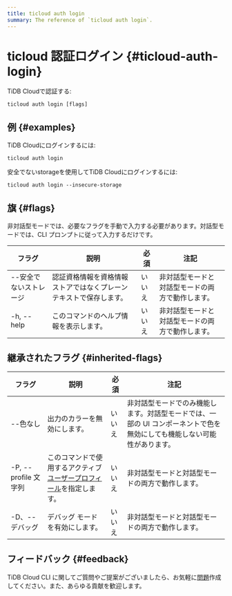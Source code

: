 ```yaml
---
title: ticloud auth login
summary: The reference of `ticloud auth login`.
---
```


# ticloud 認証ログイン {#ticloud-auth-login}

TiDB Cloudで認証する:

```shell
ticloud auth login [flags]
```

## 例 {#examples}

TiDB Cloudにログインするには:

```shell
ticloud auth login
```

安全でないstorageを使用してTiDB Cloudにログインするには:

```shell
ticloud auth login --insecure-storage
```

## 旗 {#flags}

非対話型モードでは、必要なフラグを手動で入力する必要があります。対話型モードでは、CLI プロンプトに従って入力するだけです。

| フラグ          | 説明                                | 必須  | 注記                       |
| ------------ | --------------------------------- | --- | ------------------------ |
| --安全でないストレージ | 認証資格情報を資格情報ストアではなくプレーンテキストで保存します。 | いいえ | 非対話型モードと対話型モードの両方で動作します。 |
| -h, --help   | このコマンドのヘルプ情報を表示します。               | いいえ | 非対話型モードと対話型モードの両方で動作します。 |

## 継承されたフラグ {#inherited-flags}

| フラグ               | 説明                                                                             | 必須  | 注記                                                             |
| ----------------- | ------------------------------------------------------------------------------ | --- | -------------------------------------------------------------- |
| --色なし             | 出力のカラーを無効にします。                                                                 | いいえ | 非対話型モードでのみ機能します。対話型モードでは、一部の UI コンポーネントで色を無効にしても機能しない可能性があります。 |
| -P, --profile 文字列 | このコマンドで使用するアクティブ[ユーザープロフィール](/tidb-cloud/cli-reference.md#user-profile)を指定します。 | いいえ | 非対話型モードと対話型モードの両方で動作します。                                       |
| -D、--デバッグ         | デバッグ モードを有効にします。                                                               | いいえ | 非対話型モードと対話型モードの両方で動作します。                                       |

## フィードバック {#feedback}

TiDB Cloud CLI に関してご質問やご提案がございましたら、お気軽に[問題](https://github.com/tidbcloud/tidbcloud-cli/issues/new/choose)作成してください。また、あらゆる貢献を歓迎します。
